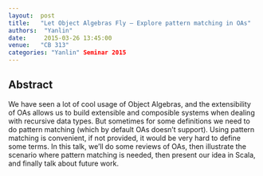 ```yaml
--- 
layout:  post 
title:   "Let Object Algebras Fly — Explore pattern matching in OAs"
authors:  "Yanlin"
date:     2015-03-26 13:45:00
venue:   "CB 313"
categories: "Yanlin" Seminar 2015
--- 
```

## Abstract

We have seen a lot of cool usage of Object Algebras, and the
extensibility of OAs allows us to build extensible and composible
systems when dealing with recursive data types. But sometimes for some
definitions we need to do pattern matching (which by default OAs
doesn’t support). Using pattern matching is convenient, if not
provided, it would be very hard to define some terms. In this talk,
we’ll do some reviews of OAs, then illustrate the scenario where
pattern matching is needed, then present our idea in Scala, and
finally talk about future work.

